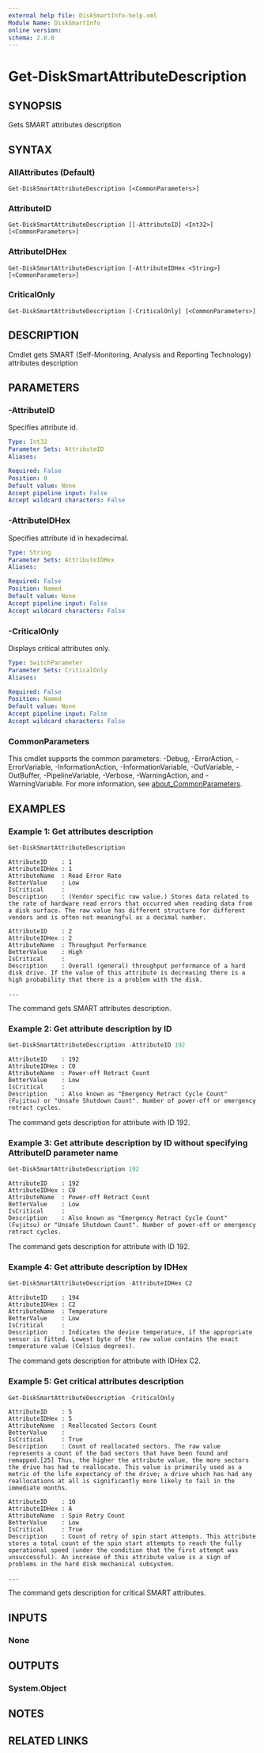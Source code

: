 ```yaml
---
external help file: DiskSmartInfo-help.xml
Module Name: DiskSmartInfo
online version:
schema: 2.0.0
---
```


# Get-DiskSmartAttributeDescription

## SYNOPSIS
Gets SMART attributes description

## SYNTAX

### AllAttributes (Default)
```
Get-DiskSmartAttributeDescription [<CommonParameters>]
```

### AttributeID
```
Get-DiskSmartAttributeDescription [[-AttributeID] <Int32>] [<CommonParameters>]
```

### AttributeIDHex
```
Get-DiskSmartAttributeDescription [-AttributeIDHex <String>] [<CommonParameters>]
```

### CriticalOnly
```
Get-DiskSmartAttributeDescription [-CriticalOnly] [<CommonParameters>]
```

## DESCRIPTION
Cmdlet gets SMART (Self-Monitoring, Analysis and Reporting Technology) attributes description

## PARAMETERS

### -AttributeID
Specifies attribute id.

```yaml
Type: Int32
Parameter Sets: AttributeID
Aliases:

Required: False
Position: 0
Default value: None
Accept pipeline input: False
Accept wildcard characters: False
```

### -AttributeIDHex
Specifies attribute id in hexadecimal.

```yaml
Type: String
Parameter Sets: AttributeIDHex
Aliases:

Required: False
Position: Named
Default value: None
Accept pipeline input: False
Accept wildcard characters: False
```

### -CriticalOnly
Displays critical attributes only.

```yaml
Type: SwitchParameter
Parameter Sets: CriticalOnly
Aliases:

Required: False
Position: Named
Default value: None
Accept pipeline input: False
Accept wildcard characters: False
```

### CommonParameters
This cmdlet supports the common parameters: -Debug, -ErrorAction, -ErrorVariable, -InformationAction, -InformationVariable, -OutVariable, -OutBuffer, -PipelineVariable, -Verbose, -WarningAction, and -WarningVariable. For more information, see [about_CommonParameters](http://go.microsoft.com/fwlink/?LinkID=113216).

## EXAMPLES

### Example 1: Get attributes description
```powershell
Get-DiskSmartAttributeDescription
```

```
AttributeID    : 1
AttributeIDHex : 1
AttributeName  : Read Error Rate
BetterValue    : Low
IsCritical     :
Description    : (Vendor specific raw value.) Stores data related to the rate of hardware read errors that occurred when reading data from a disk surface. The raw value has different structure for different vendors and is often not meaningful as a decimal number.

AttributeID    : 2
AttributeIDHex : 2
AttributeName  : Throughput Performance
BetterValue    : High
IsCritical     :
Description    : Overall (general) throughput performance of a hard disk drive. If the value of this attribute is decreasing there is a high probability that there is a problem with the disk.

...
```

The command gets SMART attributes description.

### Example 2: Get attribute description by ID
```powershell
Get-DiskSmartAttributeDescription -AttributeID 192
```

```
AttributeID    : 192
AttributeIDHex : C0
AttributeName  : Power-off Retract Count
BetterValue    : Low
IsCritical     :
Description    : Also known as "Emergency Retract Cycle Count" (Fujitsu) or "Unsafe Shutdown Count". Number of power-off or emergency retract cycles.
```

The command gets description for attribute with ID 192.

### Example 3: Get attribute description by ID without specifying AttributeID parameter name
```powershell
Get-DiskSmartAttributeDescription 192
```

```
AttributeID    : 192
AttributeIDHex : C0
AttributeName  : Power-off Retract Count
BetterValue    : Low
IsCritical     :
Description    : Also known as "Emergency Retract Cycle Count" (Fujitsu) or "Unsafe Shutdown Count". Number of power-off or emergency retract cycles.
```

The command gets description for attribute with ID 192.

### Example 4: Get attribute description by IDHex
```powershell
Get-DiskSmartAttributeDescription -AttributeIDHex C2
```

```
AttributeID    : 194
AttributeIDHex : C2
AttributeName  : Temperature
BetterValue    : Low
IsCritical     :
Description    : Indicates the device temperature, if the appropriate sensor is fitted. Lowest byte of the raw value contains the exact temperature value (Celsius degrees).
```

The command gets description for attribute with IDHex C2.

### Example 5: Get critical attributes description
```powershell
Get-DiskSmartAttributeDescription -CriticalOnly
```

```
AttributeID    : 5
AttributeIDHex : 5
AttributeName  : Reallocated Sectors Count
BetterValue    :
IsCritical     : True
Description    : Count of reallocated sectors. The raw value represents a count of the bad sectors that have been found and remapped.[25] Thus, the higher the attribute value, the more sectors the drive has had to reallocate. This value is primarily used as a metric of the life expectancy of the drive; a drive which has had any reallocations at all is significantly more likely to fail in the immediate months.

AttributeID    : 10
AttributeIDHex : A
AttributeName  : Spin Retry Count
BetterValue    : Low
IsCritical     : True
Description    : Count of retry of spin start attempts. This attribute stores a total count of the spin start attempts to reach the fully operational speed (under the condition that the first attempt was unsuccessful). An increase of this attribute value is a sign of problems in the hard disk mechanical subsystem.

...
```

The command gets description for critical SMART attributes.

## INPUTS

### None

## OUTPUTS

### System.Object
## NOTES

## RELATED LINKS
